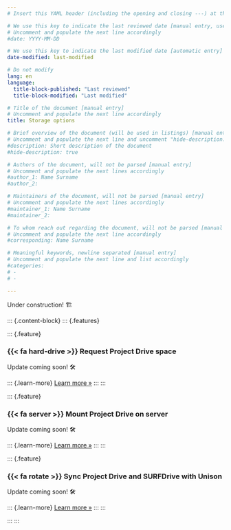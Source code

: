 ```yaml
---
# Insert this YAML header (including the opening and closing ---) at the beginning of the document and fill it out accordingly

# We use this key to indicate the last reviewed date [manual entry, use YYYY-MM-DD]
# Uncomment and populate the next line accordingly
#date: YYYY-MM-DD

# We use this key to indicate the last modified date [automatic entry]
date-modified: last-modified

# Do not modify
lang: en
language: 
  title-block-published: "Last reviewed"
  title-block-modified: "Last modified"

# Title of the document [manual entry]
# Uncomment and populate the next line accordingly
title: Storage options

# Brief overview of the document (will be used in listings) [manual entry]
# Uncomment and populate the next line and uncomment "hide-description: true".
#description: Short description of the document
#hide-description: true

# Authors of the document, will not be parsed [manual entry]
# Uncomment and populate the next lines accordingly
#author_1: Name Surname
#author_2:

# Maintainers of the document, will not be parsed [manual entry]
# Uncomment and populate the next lines accordingly
#maintainer_1: Name Surname
#maintainer_2:

# To whom reach out regarding the document, will not be parsed [manual entry]
# Uncomment and populate the next line accordingly
#corresponding: Name Surname

# Meaningful keywords, newline separated [manual entry]
# Uncomment and populate the next line and list accordingly
#categories: 
# - 
# - 

---
```


Under construction! 🏗️

<!--

Storing your data in a secure location is a key element of a successful project with a data component. TU Delft recommends using a [Project Drive](https://tudelft.topdesk.net/tas/public/ssp/content/detail/service?unid=846ebb16181c43b5836c063a917dd199&from=03aa10b9-c5aa-4e0a-80b1-28ee7ab383df) for storing research data. This solution enables secure data storage with controlled access for collaborators during the project lifecycle, while ensuring continued availability to TU Delft researchers after project completion. 

TU Delft offers various data storage options and solutions with varying access protocols. You can explore available options through the [Service Portal (TU Delft authentication required)](https://tudelft.topdesk.net/tas/public/ssp/content/detail/service?unid=f359caaa60264f99b0084941736786ae&from=feffb489-e1f9-49cd-8223-53ae0b70b609).

## Local

Coming soon!

-->

::: {.content-block}
::: {.features}

::: {.feature}
### {{< fa hard-drive >}} Request Project Drive space

Update coming soon! 🛠️

::: {.learn-more}
[Learn more »](./project_drive_request.md)
:::
:::

::: {.feature}
### {{< fa server >}} Mount Project Drive on server

Update coming soon! 🛠️

::: {.learn-more}
[Learn more »](./project_drive_mounting.md)
:::
:::

::: {.feature}
### {{< fa rotate >}} Sync Project Drive and SURFDrive with Unison

Update coming soon! 🛠️

::: {.learn-more}
[Learn more »](./sync_unison.md)
:::
:::

:::
:::

<!--

## Cloud

Coming soon!


-->